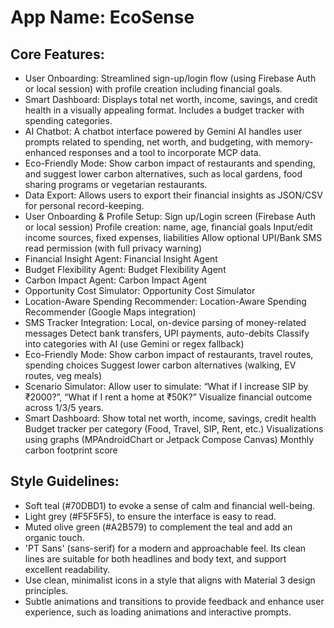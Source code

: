 # **App Name**: EcoSense

## Core Features:

- User Onboarding: Streamlined sign-up/login flow (using Firebase Auth or local session) with profile creation including financial goals.
- Smart Dashboard: Displays total net worth, income, savings, and credit health in a visually appealing format. Includes a budget tracker with spending categories.
- AI Chatbot: A chatbot interface powered by Gemini AI handles user prompts related to spending, net worth, and budgeting, with memory-enhanced responses and a tool to incorporate MCP data.
- Eco-Friendly Mode: Show carbon impact of restaurants and spending, and suggest lower carbon alternatives, such as local gardens, food sharing programs or vegetarian restaurants.
- Data Export: Allows users to export their financial insights as JSON/CSV for personal record-keeping.
- User Onboarding & Profile Setup: Sign up/Login screen (Firebase Auth or local session) Profile creation: name, age, financial goals Input/edit income sources, fixed expenses, liabilities Allow optional UPI/Bank SMS read permission (with full privacy warning)
- Financial Insight Agent: Financial Insight Agent
- Budget Flexibility Agent: Budget Flexibility Agent
- Carbon Impact Agent: Carbon Impact Agent
- Opportunity Cost Simulator: Opportunity Cost Simulator
- Location-Aware Spending Recommender: Location-Aware Spending Recommender (Google Maps integration)
- SMS Tracker Integration: Local, on-device parsing of money-related messages Detect bank transfers, UPI payments, auto-debits Classify into categories with AI (use Gemini or regex fallback)
- Eco-Friendly Mode: Show carbon impact of restaurants, travel routes, spending choices Suggest lower carbon alternatives (walking, EV routes, veg meals)
- Scenario Simulator: Allow user to simulate: “What if I increase SIP by ₹2000?”, “What if I rent a home at ₹50K?” Visualize financial outcome across 1/3/5 years.
- Smart Dashboard: Show total net worth, income, savings, credit health Budget tracker per category (Food, Travel, SIP, Rent, etc.) Visualizations using graphs (MPAndroidChart or Jetpack Compose Canvas) Monthly carbon footprint score

## Style Guidelines:

- Soft teal (#70DBD1) to evoke a sense of calm and financial well-being.
- Light grey (#F5F5F5), to ensure the interface is easy to read.
- Muted olive green (#A2B579) to complement the teal and add an organic touch.
- 'PT Sans' (sans-serif) for a modern and approachable feel. Its clean lines are suitable for both headlines and body text, and support excellent readability.
- Use clean, minimalist icons in a style that aligns with Material 3 design principles.
- Subtle animations and transitions to provide feedback and enhance user experience, such as loading animations and interactive prompts.